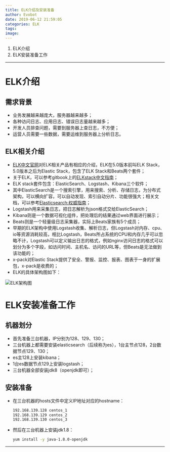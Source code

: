 ```yaml
---
title: ELK介绍及安装准备
author: Evobot
date: 2019-06-12 21:59:05
categories: ELK
tags: 
image:
---
```




1. ELK介绍
2. ELK安装准备工作

<!--more-->

---

# ELK介绍

## 需求背景

- 业务发展越来越庞大，服务器越来越多；
- 各种访问日志、应用日志、错误日志量越来越多；
- 开发人员排查问题，需要到服务器上查日志，不方便；
- 运营人员需要一些数据，需要运维到服务器上分析日志。

## ELK相关介绍

- [ELK中文官网](https://www.elastic.co/cn/)对ELK相关产品有相应的介绍，ELK在5.0版本前叫ELK Stack，5.0版本之后为Elastic Stack，包含了ELK Stack和Beats两个套件；
- 关于ELK，可以参考gitbook上的[ELKstack中文指南](https://elkguide.elasticsearch.cn/)；
- ELK stack套件包含：ElasticSearch、Logstash、Kibana三个软件；
- 其中ElasticSearch是一个搜索引擎，用来搜索、分析、存储日志，为分布式架构，可以横向扩容，可以自动发现、索引自动分片、功能很强大；相关文档，可以参考[Elasticsearch:权威指南](https://www.elastic.co/guide/cn/elasticsearch/guide/current/index.html)；
- Logstash用来采集日志，把日志解析为json格式交给ElasticSearch；
- Kibana则是一个数据可视化组件，把处理后的结果通过web界面进行展示；
- Beats则是一个轻量级日志采集器，实际上Beats家族有5个成员；
- 早期的ELK架构中使用Logstash收集、解析日志，但Logstash对内存、cpu、io等资源消耗较高，相比Logstash，Beats所占系统的CPU和内存几乎可以忽略不计，Logstash可以定义输出日志的格式，例如nginx访问日志的格式可以划分为多个字段，如访问时间、主机名、访问的URL等，但Beats是无法做到该功能的；
- x-pack对Elastic Stack提供了安全、警报、监控、报表、图表于一身的扩展包，x-pack是收费的；
- ELK的具体架构图如下：

![ELK架构图](https://s2.ax1x.com/2019/06/12/VW1wOs.png)

# ELK安装准备工作

## 机器划分

- 首先准备三台机器，IP分别为128、129、130；
- 三台机器上都需要安装elasticsearch（后续称为es），1台主节点128，2台数据节点129、130；
- es主128上安装kibana；
- 1台es数据节点129上安装logstash；
- 三台机器全部安装jdk8（openjdk即可）；

## 安装准备

- 在三台机器的hosts文件中定义IP地址对应的hostname：

  ```bash
  192.168.139.128 centos_1
  192.168.139.129 centos_2
  192.168.139.130 centos_3
  
  ```

- 然后在三台机器上安装jdk1.8：

  ```bash
  yum install -y java-1.8.0-openjdk
  ```

---

